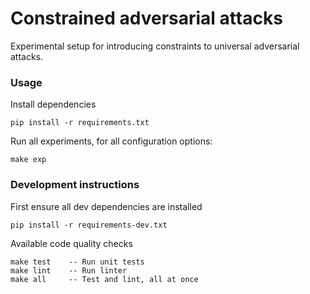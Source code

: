 # Constrained adversarial attacks

Experimental setup for introducing constraints to universal adversarial attacks.

### Usage

Install dependencies

```
pip install -r requirements.txt
```

Run all experiments, for all configuration options:

```
make exp
```

### Development instructions

First ensure all dev dependencies are installed

```
pip install -r requirements-dev.txt
```

Available code quality checks

```
make test    -- Run unit tests
make lint    -- Run linter
make all     -- Test and lint, all at once
```